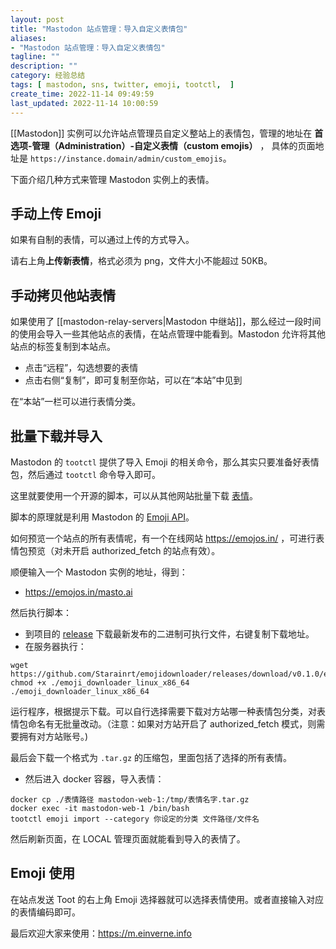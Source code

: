 ```yaml
---
layout: post
title: "Mastodon 站点管理：导入自定义表情包"
aliases:
- "Mastodon 站点管理：导入自定义表情包"
tagline: ""
description: ""
category: 经验总结
tags: [ mastodon, sns, twitter, emoji, tootctl,  ]
create_time: 2022-11-14 09:49:59
last_updated: 2022-11-14 10:00:59
---
```


[[Mastodon]] 实例可以允许站点管理员自定义整站上的表情包，管理的地址在 **首选项-管理（Administration）-自定义表情（custom emojis）** ， 具体的页面地址是 `https://instance.domain/admin/custom_emojis`。

下面介绍几种方式来管理 Mastodon 实例上的表情。

## 手动上传 Emoji
如果有自制的表情，可以通过上传的方式导入。

请右上角**上传新表情**，格式必须为 png，文件大小不能超过 50KB。

## 手动拷贝他站表情
如果使用了 [[mastodon-relay-servers|Mastodon 中继站]]，那么经过一段时间的使用会导入一些其他站点的表情，在站点管理中能看到。Mastodon 允许将其他站点的标签复制到本站点。

- 点击“远程”，勾选想要的表情
- 点击右侧“复制”，即可复制至你站，可以在“本站”中见到

在“本站”一栏可以进行表情分类。

## 批量下载并导入
Mastodon 的 `tootctl` 提供了导入 Emoji 的相关命令，那么其实只要准备好表情包，然后通过 `tootctl` 命令导入即可。

这里就要使用一个开源的脚本，可以从其他网站批量下载 [表情](https://github.com/Starainrt/emojidownloader/)。

脚本的原理就是利用 Mastodon 的 [Emoji API](https://docs.joinmastodon.org/methods/instance/custom_emojis/)。

如何预览一个站点的所有表情呢，有一个在线网站 <https://emojos.in/> ，可进行表情包预览（对未开启 authorized_fetch 的站点有效）。

顺便输入一个 Mastodon 实例的地址，得到：

- <https://emojos.in/masto.ai>

然后执行脚本：

- 到项目的 [release](https://github.com/Starainrt/emojidownloader/releases) 下载最新发布的二进制可执行文件，右键复制下载地址。
- 在服务器执行：

```
wget https://github.com/Starainrt/emojidownloader/releases/download/v0.1.0/emoji_downloader_linux_x86_64
chmod +x ./emoji_downloader_linux_x86_64
./emoji_downloader_linux_x86_64
```

运行程序，根据提示下载。可以自行选择需要下载对方站哪一种表情包分类，对表情包命名有无批量改动。（注意：如果对方站开启了 authorized_fetch 模式，则需要拥有对方站账号。)

最后会下载一个格式为 `.tar.gz` 的压缩包，里面包括了选择的所有表情。

- 然后进入 docker 容器，导入表情：

```
docker cp ./表情路径 mastodon-web-1:/tmp/表情名字.tar.gz
docker exec -it mastodon-web-1 /bin/bash
tootctl emoji import --category 你设定的分类 文件路径/文件名
```

然后刷新页面，在 LOCAL 管理页面就能看到导入的表情了。

## Emoji 使用

在站点发送 Toot 的右上角 Emoji 选择器就可以选择表情使用。或者直接输入对应的表情编码即可。

最后欢迎大家来使用：<https://m.einverne.info>
